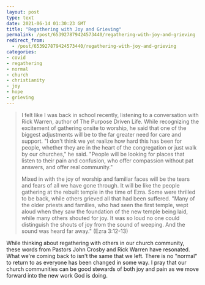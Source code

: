 ```yaml
---
layout: post
type: text
date: 2021-06-14 01:30:23 GMT
title: "Regathering with Joy and Grieving"
permalink: /post/653927879424573440/regathering-with-joy-and-grieving
redirect_from: 
  - /post/653927879424573440/regathering-with-joy-and-grieving
categories:
- covid
- regathering
- normal
- church
- christianity
- joy
- hope
- grieving
---
```

<blockquote><p>I felt like I was back in school recently, listening to a conversation with Rick Warren, author of The Purpose Driven Life. While recognizing the excitement of gathering onsite to worship, he said that one of the biggest adjustments will be to the far greater need for care and support. "I don't think we yet realize how hard this has been for people, whether they are in the heart of the congregation or just walk by our churches," he said. "People will be looking for places that listen to their pain and confusion, who offer compassion without pat answers, and offer real community."</p>

<p>Mixed in with the joy of worship and familiar faces will be the tears and fears of all we have gone through. It will be like the people gathering at the rebuilt temple in the time of Ezra. Some were thrilled to be back, while others grieved all that had been suffered. "Many of the older priests and families, who had seen the first temple, wept aloud when they saw the foundation of the new temple being laid, while many others shouted for joy. It was so loud no one could distinguish the shouts of joy from the sound of weeping. And the sound was heard far away." (Ezra 3:12-13) </p></blockquote>

<p>While thinking about regathering with others in our church community, these words from Pastors John Crosby and Rick Warren have resonated. What we're coming back to isn't the same that we left. There is no "normal" to return to as everyone has been changed in some way. I pray that our church communities can be good stewards of both joy and pain as we move forward into the new work God is doing.</p>